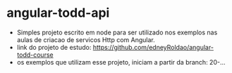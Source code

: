 # angular-todd-api

- Simples projeto escrito em node para ser utilizado nos exemplos nas aulas de criacao de servicos Http com Angular.
- link do projeto de estudo: https://github.com/edneyRoldao/angular-todd-course
- os exemplos que utilizam esse projeto, iniciam a partir da branch: 20-...